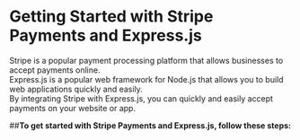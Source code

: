 # Getting Started with Stripe Payments and Express.js
<p>
Stripe is a popular payment processing platform that allows businesses to accept payments online. </br>
Express.js is a popular web framework for Node.js that allows you to build web applications quickly and easily. </br>
By integrating Stripe with Express.js, you can quickly and easily accept payments on your website or app.</br>
</p>

##**To get started with Stripe Payments and Express.js, follow these steps:**
